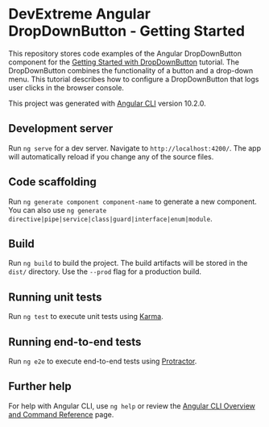 # DevExtreme Angular DropDownButton - Getting Started

This repository stores code examples of the Angular DropDownButton component for the [Getting Started with DropDownButton](https://js.devexpress.com/Documentation/Guide/UI_Components/DropDownButton/Getting_Started_with_DropDownButton/) tutorial. The DropDownButton combines the functionality of a button and a drop-down menu. This tutorial describes how to configure a DropDownButton that logs user clicks in the browser console.

This project was generated with [Angular CLI](https://github.com/angular/angular-cli) version 10.2.0.

## Development server

Run `ng serve` for a dev server. Navigate to `http://localhost:4200/`. The app will automatically reload if you change any of the source files.

## Code scaffolding

Run `ng generate component component-name` to generate a new component. You can also use `ng generate directive|pipe|service|class|guard|interface|enum|module`.

## Build

Run `ng build` to build the project. The build artifacts will be stored in the `dist/` directory. Use the `--prod` flag for a production build.

## Running unit tests

Run `ng test` to execute unit tests using [Karma](https://karma-runner.github.io).

## Running end-to-end tests

Run `ng e2e` to execute end-to-end tests using [Protractor](https://www.protractortest.org/).

## Further help

For help with Angular CLI, use `ng help` or review the [Angular CLI Overview and Command Reference](https://v17.angular.io/cli) page.
